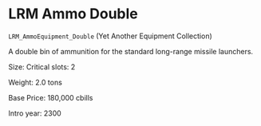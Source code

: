 # LRM Ammo Double

`LRM_AmmoEquipment_Double` (Yet Another Equipment Collection)

A double bin of ammunition for the standard long-range missile launchers.

Size: Critical slots: 2

Weight: 2.0 tons

Base Price: 180,000 cbills

Intro year: 2300

